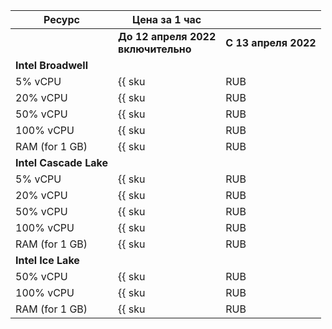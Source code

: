| Ресурс        | Цена за 1 час                                           | |
|---------------|---------------------------------------------------------|---|
| | **До 12 апреля 2022<br>включительно** | **С 13 апреля 2022** |
| **Intel Broadwell** | |
| 5% vCPU        | {{ sku|RUB|mdb.cluster.pg.v1.cpu.c5|string }}   | 0,06 ₽ |
| 20% vCPU       | {{ sku|RUB|mdb.cluster.pg.v1.cpu.c20|string }}  | 0,45 ₽ |
| 50% vCPU       | {{ sku|RUB|mdb.cluster.pg.v1.cpu.c50|string }}  | 0,75 ₽ |
| 100% vCPU      | {{ sku|RUB|mdb.cluster.pg.v1.cpu.c100|string }} | 2,14 ₽ |
| RAM (for 1 GB) | {{ sku|RUB|mdb.cluster.pg.v1.ram|string }}      | 0,49 ₽ |
| **Intel Cascade Lake** | |
| 5% vCPU        | {{ sku|RUB|mdb.cluster.pg.v2.cpu.c5|string }}   | 0,06 ₽ |
| 20% vCPU       | {{ sku|RUB|mdb.cluster.pg.v2.cpu.c20|string }}  | 0,45 ₽ |
| 50% vCPU       | {{ sku|RUB|mdb.cluster.pg.v2.cpu.c50|string }}  | 0,75 ₽ |
| 100% vCPU      | {{ sku|RUB|mdb.cluster.pg.v2.cpu.c100|string }} | 1,81 ₽ |
| RAM (for 1 GB) | {{ sku|RUB|mdb.cluster.pg.v2.ram|string }}      | 0,49 ₽|
| **Intel Ice Lake** | |
| 50% vCPU       | {{ sku|RUB|mdb.cluster.pg.v3.cpu.c50|string }}  | 0,68 ₽|
| 100% vCPU      | {{ sku|RUB|mdb.cluster.pg.v3.cpu.c100|string }} | 1,63 ₽ |
| RAM (for 1 GB) | {{ sku|RUB|mdb.cluster.pg.v3.ram|string }}      | 0,44 ₽|

